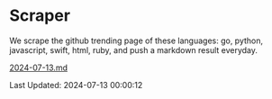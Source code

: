 # Scraper

We scrape the github trending page of these languages: go, python, javascript, swift, html, ruby, and push a markdown result everyday.

[2024-07-13.md](https://github.com/henson/Scraper/blob/master/2024-07-13.md)

Last Updated: 2024-07-13 00:00:12